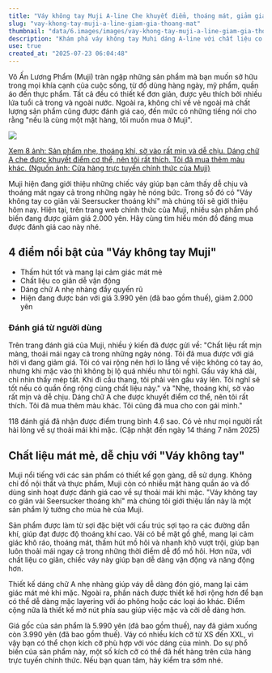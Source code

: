 ```yaml
---
title: "Váy không tay Muji A-line Che khuyết điểm, thoáng mát, giảm giá"
slug: "vay-khong-tay-muji-a-line-giam-gia-thoang-mat"
thumbnail: "data/6.images/images/vay-khong-tay-muji-a-line-giam-gia-thoang-mat.webp"
description: "Khám phá váy không tay Muhi dáng A-line với chất liệu co giãn, thoáng khí, giúp che khuyết điểm cơ thể và mang lại cảm giác thoải mái, mát mẻ trong ngày hè nóng bức. Sản phẩm đang được giảm giá đặc biệt."
use: true
created_at: "2025-07-23 06:04:48"
---
```


Vô Ấn Lương Phẩm (Muji) tràn ngập những sản phẩm mà bạn muốn sở hữu trong mọi khía cạnh của cuộc sống, từ đồ dùng hàng ngày, mỹ phẩm, quần áo đến thực phẩm. Tất cả đều có thiết kế đơn giản, được yêu thích bởi nhiều lứa tuổi cả trong và ngoài nước. Ngoài ra, không chỉ về vẻ ngoài mà chất lượng sản phẩm cũng được đánh giá cao, đến mức có những tiếng nói cho rằng "nếu là cùng một mặt hàng, tôi muốn mua ở Muji".

![](/images/20250722-00091141-toushin-000-1-view.webp)

[Xem 8 ảnh: Sản phẩm nhẹ, thoáng khí, sờ vào rất mịn và dễ chịu. Dáng chữ A che được khuyết điểm cơ thể, nên tôi rất thích. Tôi đã mua thêm màu khác. (Nguồn ảnh: Cửa hàng trực tuyến chính thức của Muji)](https://limo.media/articles/photo/91141)

Muji hiện đang giới thiệu những chiếc váy giúp bạn cảm thấy dễ chịu và thoáng mát ngay cả trong những ngày hè nóng bức. Trong số đó có "Váy không tay co giãn vải Seersucker thoáng khí" mà chúng tôi sẽ giới thiệu hôm nay. Hiện tại, trên trang web chính thức của Muji, nhiều sản phẩm phổ biến đang được giảm giá 2.000 yên. Hãy cùng tìm hiểu món đồ đáng mua được đánh giá cao này nhé.

## 4 điểm nổi bật của "Váy không tay Muji"

*   Thấm hút tốt và mang lại cảm giác mát mẻ
*   Chất liệu co giãn dễ vận động
*   Dáng chữ A nhẹ nhàng đầy quyến rũ
*   Hiện đang được bán với giá 3.990 yên (đã bao gồm thuế), giảm 2.000 yên

### Đánh giá từ người dùng

Trên trang đánh giá của Muji, nhiều ý kiến đã được gửi về: "Chất liệu rất mịn màng, thoải mái ngay cả trong những ngày nóng. Tôi đã mua được với giá hời vì đang giảm giá. Tôi có vai rộng nên hơi lo lắng về việc không có tay áo, nhưng khi mặc vào thì không bị lộ quá nhiều như tôi nghĩ. Gấu váy khá dài, chỉ nhìn thấy mép tất. Khi đi cầu thang, tôi phải vén gấu váy lên. Tôi nghĩ sẽ tốt nếu có quần ống rộng cùng chất liệu này." và "Nhẹ, thoáng khí, sờ vào rất mịn và dễ chịu. Dáng chữ A che được khuyết điểm cơ thể, nên tôi rất thích. Tôi đã mua thêm màu khác. Tôi cũng đã mua cho con gái mình."

118 đánh giá đã nhận được điểm trung bình 4.6 sao. Có vẻ như mọi người rất hài lòng về sự thoải mái khi mặc. (Cập nhật đến ngày 14 tháng 7 năm 2025)

## Chất liệu mát mẻ, dễ chịu với "Váy không tay"

Muji nổi tiếng với các sản phẩm có thiết kế gọn gàng, dễ sử dụng. Không chỉ đồ nội thất và thực phẩm, Muji còn có nhiều mặt hàng quần áo và đồ dùng sinh hoạt được đánh giá cao về sự thoải mái khi mặc. "Váy không tay co giãn vải Seersucker thoáng khí" mà chúng tôi giới thiệu lần này là một sản phẩm lý tưởng cho mùa hè của Muji.

Sản phẩm được làm từ sợi đặc biệt với cấu trúc sợi tạo ra các đường dẫn khí, giúp đạt được độ thoáng khí cao. Vải có bề mặt gồ ghề, mang lại cảm giác khô ráo, thoáng mát, thấm hút mồ hôi và nhanh khô vượt trội, giúp bạn luôn thoải mái ngay cả trong những thời điểm dễ đổ mồ hôi. Hơn nữa, với chất liệu co giãn, chiếc váy này giúp bạn dễ dàng vận động và năng động hơn.

Thiết kế dáng chữ A nhẹ nhàng giúp váy dễ dàng đón gió, mang lại cảm giác mát mẻ khi mặc. Ngoài ra, phần nách được thiết kế hơi rộng hơn để bạn có thể dễ dàng mặc layering với áo phông hoặc các loại áo khác. Điểm cộng nữa là thiết kế mở nút phía sau giúp việc mặc và cởi dễ dàng hơn.

Giá gốc của sản phẩm là 5.990 yên (đã bao gồm thuế), nay đã giảm xuống còn 3.990 yên (đã bao gồm thuế). Váy có nhiều kích cỡ từ XS đến XXL, vì vậy bạn có thể chọn kích cỡ phù hợp với vóc dáng của mình. Do sự phổ biến của sản phẩm này, một số kích cỡ có thể đã hết hàng trên cửa hàng trực tuyến chính thức. Nếu bạn quan tâm, hãy kiểm tra sớm nhé.